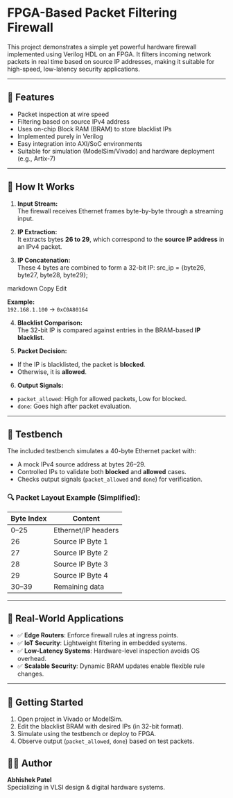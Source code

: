 # FPGA-Based Packet Filtering Firewall

This project demonstrates a simple yet powerful hardware firewall implemented using Verilog HDL on an FPGA. It filters incoming network packets in real time based on source IP addresses, making it suitable for high-speed, low-latency security applications.

---

## 🔧 Features

- Packet inspection at wire speed
- Filtering based on source IPv4 address
- Uses on-chip Block RAM (BRAM) to store blacklist IPs
- Implemented purely in Verilog
- Easy integration into AXI/SoC environments
- Suitable for simulation (ModelSim/Vivado) and hardware deployment (e.g., Artix-7)

---

## 🧠 How It Works

1. **Input Stream:**  
   The firewall receives Ethernet frames byte-by-byte through a streaming input.

2. **IP Extraction:**  
   It extracts bytes **26 to 29**, which correspond to the **source IP address** in an IPv4 packet.

3. **IP Concatenation:**  
   These 4 bytes are combined to form a 32-bit IP:
src_ip = {byte26, byte27, byte28, byte29};

markdown
Copy
Edit

**Example:**  
`192.168.1.100` → `0xC0A80164`

4. **Blacklist Comparison:**  
The 32-bit IP is compared against entries in the BRAM-based **IP blacklist**.

5. **Packet Decision:**
- If the IP is blacklisted, the packet is **blocked**.
- Otherwise, it is **allowed**.

6. **Output Signals:**
- `packet_allowed`: High for allowed packets, Low for blocked.
- `done`: Goes high after packet evaluation.

---

## 🧪 Testbench

The included testbench simulates a 40-byte Ethernet packet with:
- A mock IPv4 source address at bytes 26–29.
- Controlled IPs to validate both **blocked** and **allowed** cases.
- Checks output signals (`packet_allowed` and `done`) for verification.

### 🔍 Packet Layout Example (Simplified):

| Byte Index | Content             |
|------------|---------------------|
| 0–25       | Ethernet/IP headers |
| 26         | Source IP Byte 1    |
| 27         | Source IP Byte 2    |
| 28         | Source IP Byte 3    |
| 29         | Source IP Byte 4    |
| 30–39      | Remaining data      |

---

## 🧾 Real-World Applications

- ✅ **Edge Routers**: Enforce firewall rules at ingress points.
- ✅ **IoT Security**: Lightweight filtering in embedded systems.
- ✅ **Low-Latency Systems**: Hardware-level inspection avoids OS overhead.
- ✅ **Scalable Security**: Dynamic BRAM updates enable flexible rule changes.

---

## 🚀 Getting Started

1. Open project in Vivado or ModelSim.
2. Edit the blacklist BRAM with desired IPs (in 32-bit format).
3. Simulate using the testbench or deploy to FPGA.
4. Observe output (`packet_allowed`, `done`) based on test packets.



## 🧑‍💻 Author

**Abhishek Patel**  
Specializing in VLSI design & digital hardware systems.
